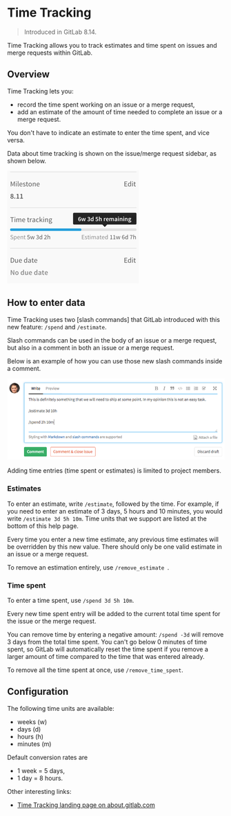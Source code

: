 # Time Tracking

> Introduced in GitLab 8.14.

Time Tracking allows you to track estimates and time spent on issues and merge
requests within GitLab.

## Overview

Time Tracking lets you:
* record the time spent working on an issue or a merge request,
* add an estimate of the amount of time needed to complete an issue or a merge
request.

You don't have to indicate an estimate to enter the time spent, and vice versa.

Data about time tracking is shown on the issue/merge request sidebar, as shown
below.

![Time tracking in the sidebar](time-tracking/time-tracking-sidebar.png)

## How to enter data

Time Tracking uses two [slash commands] that GitLab introduced with this new
feature: `/spend` and `/estimate`.

Slash commands can be used in the body of an issue or a merge request, but also
in a comment in both an issue or a merge request.

Below is an example of how you can use those new slash commands inside a comment.

![Time tracking example in a comment](time-tracking/time-tracking-example.png)

Adding time entries (time spent or estimates) is limited to project members.

### Estimates

To enter an estimate, write `/estimate`, followed by the time. For example, if
you need to enter an estimate of 3 days, 5 hours and 10 minutes, you would write
`/estimate 3d 5h 10m`. Time units that we support are listed at the bottom of
this help page.

Every time you enter a new time estimate, any previous time estimates will be
overridden by this new value. There should only be one valid estimate in an
issue or a merge request.

To remove an estimation entirely, use `/remove_estimate `.

### Time spent

To enter a time spent, use `/spend 3d 5h 10m`.

Every new time spent entry will be added to the current total time spent for the
issue or the merge request.

You can remove time by entering a negative amount: `/spend -3d` will remove 3
days from the total time spent. You can't go below 0 minutes of time spent,
so GitLab will automatically reset the time spent if you remove a larger amount
of time compared to the time that was entered already.

To remove all the time spent at once, use `/remove_time_spent`.

## Configuration

The following time units are available:
* weeks (w)
* days (d)
* hours (h)
* minutes (m)

Default conversion rates are
* 1 week = 5 days,
* 1 day = 8 hours.

Other interesting links:

- [Time Tracking landing page on about.gitlab.com][landing]

[landing]: https://about.gitlab.com/features/time-tracking
[slash-commands]: ../user/project/slash_commands.md
